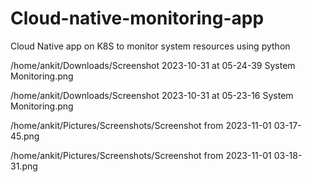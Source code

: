 # Cloud-native-monitoring-app
  Cloud Native app on K8S to monitor system resources using python 

  
/home/ankit/Downloads/Screenshot 2023-10-31 at 05-24-39 System Monitoring.png

/home/ankit/Downloads/Screenshot 2023-10-31 at 05-23-16 System Monitoring.png

/home/ankit/Pictures/Screenshots/Screenshot from 2023-11-01 03-17-45.png

/home/ankit/Pictures/Screenshots/Screenshot from 2023-11-01 03-18-31.png

